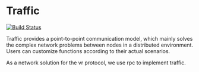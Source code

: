 # Traffic


[![Build Status](https://github.com/open-fsm/traffic/workflows/CI/badge.svg)](https://github.com/open-fsm/traffic/actions)


Traffic provides a point-to-point communication model, which mainly solves the complex network problems between nodes in a distributed environment. Users can customize functions according to their actual scenarios.

As a network solution for the vr protocol, we use rpc to implement traffic.
